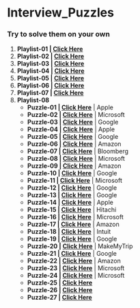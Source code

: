 # Interview_Puzzles

### Try to solve them on your own
1. **Playlist-01 | <a href="https://www.youtube.com/watch?v=KX7fDZQUtd0&list=PLhJlXtt17ABaJ5cBGr59shoQ6m0YNzgV3"> Click Here</a>**
2. **Playlist-02 | <a href="https://www.youtube.com/watch?v=jLQnDC07040&list=PLLUqKY4VQM7ft3y1oFdlfc44Ob7Uqk5K0"> Click Here</a>**
3. **Playlist-03 | <a href="https://www.youtube.com/watch?v=J9CVEe48Pr4&list=PLJ0OSCymthUyl7YRpq2-wJkTUprKsvA86"> Click Here</a>**
4. **Playlist-04 | <a href="https://www.youtube.com/watch?v=bRP5HbybY4U&list=PLhm1_7YKigpfPXD0QaY4tWZeCpkkiSWxR"> Click Here</a>**
5. **Playlist-05 | <a href="https://www.youtube.com/watch?v=3-avaCx4Czk&list=PLhJlXtt17ABYPfKyId5OCMkReEdvmufZn"> Click Here</a>**
6. **Playlist-06 | <a href="https://www.youtube.com/watch?v=-DkXXOGtVDU&list=PLgNNnpQxFEtZWI0PFXlJmgpDNbcz_e3Sd"> Click Here</a>**
7. **Playlist-07 | <a href="https://www.youtube.com/watch?v=nHUFU1CZ1lg"> Click Here</a>**
8. **Playlist-08**
    - **Puzzle-01 | <a href="https://www.youtube.com/shorts/9uOsB39DwGM"> Click Here</a>** | Apple
    - **Puzzle-02 | <a href="https://www.youtube.com/shorts/BK3vofe-dpw"> Click Here</a>** | Microsoft
    - **Puzzle-03 | <a href="https://www.youtube.com/shorts/7fHBgiruWI0"> Click Here</a>** | Google
    - **Puzzle-04 | <a href="https://www.youtube.com/shorts/XF4l1T8kLUo"> Click Here</a>** | Apple
    - **Puzzle-05 | <a href="https://www.youtube.com/shorts/ugn5t8xGHio"> Click Here</a>** | Google
    - **Puzzle-06 | <a href="https://www.youtube.com/shorts/m6EjUAHwaRY"> Click Here</a>** | Amazon
    - **Puzzle-07 | <a href="https://www.youtube.com/shorts/7vRBCLPPGME"> Click Here</a>** | Bloomberg
    - **Puzzle-08 | <a href="https://www.youtube.com/shorts/wV2aJhbTcLo"> Click Here</a>** | Microsoft
    - **Puzzle-09 | <a href="https://www.youtube.com/shorts/1LcA_A4A-lc"> Click Here</a>** | Amazon
    - **Puzzle-10 | <a href="https://www.youtube.com/shorts/ALJ-AQpQvNM"> Click Here</a>** | Google
    - **Puzzle-11 | <a href="https://www.youtube.com/shorts/IuWO63E-Kqs"> Click Here</a>** | Microsoft
    - **Puzzle-12 | <a href="https://www.youtube.com/shorts/k7fICVfS60I"> Click Here</a>** | Google
    - **Puzzle-13 | <a href="https://www.youtube.com/shorts/1r-8fc7LMHo"> Click Here</a>** | Google
    - **Puzzle-14 | <a href="https://www.youtube.com/shorts/dIuSKJniwEM"> Click Here</a>** | Apple
    - **Puzzle-15 | <a href="https://www.youtube.com/shorts/elmI5mgY1ns"> Click Here</a>** | Hitachi
    - **Puzzle-16 | <a href="https://www.youtube.com/shorts/8GwCPCUzH1w"> Click Here</a>** | Microsoft
    - **Puzzle-17 | <a href="https://www.youtube.com/shorts/vjeEOTI3tXU"> Click Here</a>** | Amazon
    - **Puzzle-18 | <a href="https://www.youtube.com/shorts/9j1KaGHvBEI"> Click Here</a>** | Intuit
    - **Puzzle-19 | <a href="https://www.youtube.com/shorts/7lN_YE9RZbw"> Click Here</a>** | Google
    - **Puzzle-20 | <a href="https://www.youtube.com/shorts/r5YXCN5pJyg"> Click Here</a>** | MakeMyTrip
    - **Puzzle-21 | <a href="https://www.youtube.com/shorts/HGAw-Fqy9Lc"> Click Here</a>** | Google
    - **Puzzle-22 | <a href="https://www.youtube.com/shorts/pjvTLZTZodM"> Click Here</a>** | Amazon
    - **Puzzle-23 | <a href="https://youtu.be/BK3vofe-dpw"> Click Here</a>** | Microsoft
    - **Puzzle-24 | <a href="https://youtu.be/BWLhtTvxEqg"> Click Here</a>** | Microsoft
    - **Puzzle-25 | <a href="https://www.youtube.com/shorts/u2XVO6g-paY"> Click Here</a>**
    - **Puzzle-26 | <a href="https://www.youtube.com/shorts/Eq9evcrYN1w"> Click Here</a>** 
    - **Puzzle-27 | <a href="https://www.youtube.com/shorts/UYQddvyCTVY"> Click Here</a>** 
